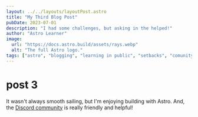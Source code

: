 ```yaml
---
layout: ../../layouts/layoutPost.astro
title: "My Third Blog Post"
pubDate: 2023-07-01
description: "I had some challenges, but asking in the helped!"
author: "Astro Learner"
image:
  url: "https://docs.astro.build/assets/rays.webp"
  alt: "The full Astro logo."
tags: ["astro", "blogging", "learning in public", "setbacks", "comunity"]
---
```

# post 3
It wasn't always smooth sailing, but I'm enjoying building with Astro. And, the [Discord community](https://astro.build/chat) is really friendly and helpful!
